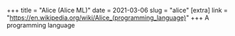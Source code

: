 +++
title = "Alice (Alice ML)"
date = 2021-03-06
slug = "alice"
[extra]
link = "https://en.wikipedia.org/wiki/Alice_(programming_language)"
+++
A programming language

